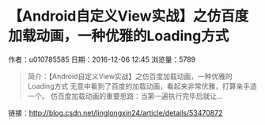 # 【Android自定义View实战】之仿百度加载动画，一种优雅的Loading方式
作者：u010785585
日期：2016-12-06 12:45
浏览量：5789
> 简介：【Android自定义View实战】之仿百度加载动画，一种优雅的Loading方式
  无意中看到了百度的加载动画，看起来非常优雅，打算亲手造一个。  仿百度加载动画的重要思路：当第一遍执行完毕后就让...

 链接：http://blog.csdn.net/linglongxin24/article/details/53470872
